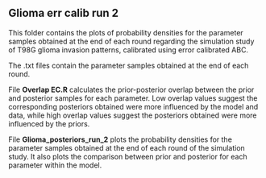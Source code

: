 ## Glioma err calib run 2 ## 
This folder contains the plots of probability densities for the parameter samples obtained at the end of each round regarding the simulation study of T98G glioma invasion patterns, calibrated using error calibrated ABC. 

The .txt files contain the parameter samples obtained at the end of each round. 

File **Overlap EC.R** calculates the prior-posterior overlap between the prior and posterior samples for each parameter. Low overlap values suggest the corresponding posteriors obtained were more influenced by the model and data, while high overlap values suggest the posteriors obtained were more influenced by the priors. 

File **Glioma_posteriors_run_2** plots the probability densities for the parameter samples obtained at the end of each round of the simulation study. It also plots the comparison between prior and posterior for each parameter within the model. 
